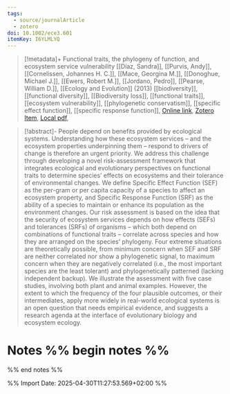 ```yaml
---
tags:
  - source/journalArticle
  - zotero
doi: 10.1002/ece3.601
itemKey: I6YLMLYQ
---
```

>[!metadata]+
> Functional traits, the phylogeny of function, and ecosystem service vulnerability
> [[Díaz, Sandra]], [[Purvis, Andy]], [[Cornelissen, Johannes H. C.]], [[Mace, Georgina M.]], [[Donoghue, Michael J.]], [[Ewers, Robert M.]], [[Jordano, Pedro]], [[Pearse, William D.]], 
> [[Ecology and Evolution]] (2013)
> [[biodiversity]], [[functional diversity]], [[Biodiversity loss]], [[functional traits]], [[ecosystem vulnerability]], [[phylogenetic conservatism]], [[specific effect function]], [[specific response function]], 
> [Online link](https://onlinelibrary.wiley.com/doi/abs/10.1002/ece3.601), [Zotero Item](zotero://select/library/items/I6YLMLYQ), [Local pdf](file://C:/Users/aburg/Documents/references/zotero/storage/LNLXGN4Z/Diaz2013_Functionaltraits.pdf), 

>[!abstract]-
>People depend on benefits provided by ecological systems. Understanding how these ecosystem services – and the ecosystem properties underpinning them – respond to drivers of change is therefore an urgent priority. We address this challenge through developing a novel risk-assessment framework that integrates ecological and evolutionary perspectives on functional traits to determine species’ effects on ecosystems and their tolerance of environmental changes. We define Specific Effect Function (SEF) as the per-gram or per capita capacity of a species to affect an ecosystem property, and Specific Response Function (SRF) as the ability of a species to maintain or enhance its population as the environment changes. Our risk assessment is based on the idea that the security of ecosystem services depends on how effects (SEFs) and tolerances (SRFs) of organisms – which both depend on combinations of functional traits – correlate across species and how they are arranged on the species’ phylogeny. Four extreme situations are theoretically possible, from minimum concern when SEF and SRF are neither correlated nor show a phylogenetic signal, to maximum concern when they are negatively correlated (i.e., the most important species are the least tolerant) and phylogenetically patterned (lacking independent backup). We illustrate the assessment with five case studies, involving both plant and animal examples. However, the extent to which the frequency of the four plausible outcomes, or their intermediates, apply more widely in real-world ecological systems is an open question that needs empirical evidence, and suggests a research agenda at the interface of evolutionary biology and ecosystem ecology.

# Notes %% begin notes %%

%% end notes %%




%% Import Date: 2025-04-30T11:27:53.569+02:00 %%
